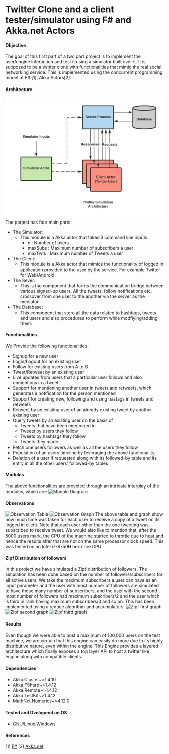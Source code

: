 # Twitter Clone and a client tester/simulator using F# and Akka.net Actors

#### Objective

The goal of this first part of a two part project is to implement the user/engine interaction and test it
using a simulator built over it. It is supposed to be a twitter clone with functionalities that mimic the real social networking service. This is implemented using the concurrent programming model of
F# [1], Akka Actors[2].

#### Architecture
![Architecture Diagram](./images/architecture.jpeg)
The porject has four main parts:
* The Simulator:
	* This module is a Akka actor that takes 3 command line inputs:
        * n : Number of users
        * maxSubs : Maximum number of subscribers a user
        * maxTwts : Maximum number of Tweets a user
* The Client:
	* This module is a Akka actor that mimics the functionality of logged in application provided to the user by the service. For example Twitter for Web/Android.
* The Sever:
	* This is the component that forms the communication bridge between various signed-up users. All the tweets, follow notifications etc. crossover from one user to the another via the server as the mediator.
* The Database:
	* This component that store all the data related to hashtags, tweets and users and also procedures to perform while modfiying/adding them.

#### Functionalities
We Provide the following functionalities:
* Signup for a new user
* Login/Logout for an existing user
* Follow for existing users from A to B
* Tweet/Retweet by an existing user
* Live updates  from users that a particular user follows and also onmentions in a tweet.
* Support for mentioning another user in tweets and retweets, which generates a notification for the person mentioned
* Support for creating new, following and using hastags in tweets and retweets
* Retweet by an existing user of an already existing tweet by another existing user
* Query tweets by an existing user on the basis of
	* Tweets that have been mentioned in
	* Tweets by users they follow
	* Tweets by hashtags they follow
	* Tweets they made
* Fetch one users followers as well as all the users they follow
* Population of an users timeline by leveraging the above functionality
* Deletion of a user if requested along with its followed-by table and its entry in all the other users’ followed-by tables

#### Modules
The above functionalities are provided through an intricate interplay of the modules, which are:
![Module Diagram](./images/module_diag.jpg)

#### Observations
![Observation Table](./images/obsrv_tbl.png)
![Observation Graph](./images/graph.png)
The above table and graph show how much time was taken for each user to receive a copy of a tweet on
its logged in client. Note that each user other than the one tweeting was subscribed to receive tweet. We
would also like to mention that, after the 5000 users mark, the CPU of the machine started to throttle
due to heat and hence the results after that are not on the same processor clock speed. This was tested
on an Intel i7-8750H hex core CPU.

#### Zipf Distribution of followers
In this project we have simulated a Zipf distribution of followers. The simulation has been done based on the number of followers/subscribers for all active users. We take the maximum subscribers a user can have as an input parameter and the user with most number of followers are simulated to have those many number of subscribers, and the user with the second most number of followers had maximum subscribers/2 and the user which is third in rank having maximum subscribers/3 and so on. This has been implemented using a reduce algorithm and accumulators.
![Zipf first graph](./images/zipf1.png)
![Zipf second graph](./images/zipf2.png)
![Zipf third graph](./images/zipf3.png)

#### Results
Even though we were able to host a maximum of 100,000 users on the test machine, we are certain that
this engine can easily do more due to its highly distributive nature, even within the engine. This Engine
provides a layered architecture which finally exposes a top layer API to host a twitter like engine along
with compatible clients.

#### Dependencies
* Akka.Cluster~>1.4.10
* Akka.FSharp~>1.4.12
* Akka.Remote~>1.4.12
* Akka.TestKit~>1.4.12
* MathNet.Numerics~>4.12.0

#### Tested and Dvelopend on OS
* GNU/Linux,Windows

#### References
[1] [F#](https://fsharp.org/docs/)
[2] [Akka.net](https://getakka.net/articles/intro/what-is-akka.html)

